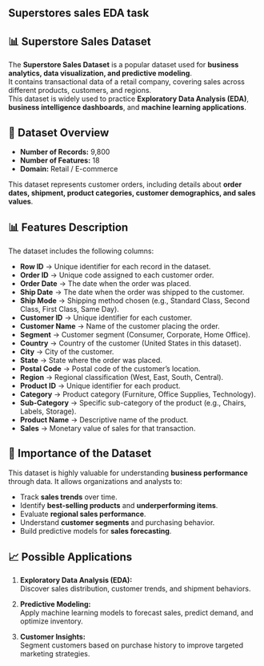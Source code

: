 ## Superstores sales EDA task
## 📊 Superstore Sales Dataset

The **Superstore Sales Dataset** is a popular dataset used for **business analytics, data visualization, and predictive modeling**.  
It contains transactional data of a retail company, covering sales across different products, customers, and regions.  
This dataset is widely used to practice **Exploratory Data Analysis (EDA)**, **business intelligence dashboards**, and **machine learning applications**.

## 📂 Dataset Overview

- **Number of Records:** 9,800  
- **Number of Features:** 18  
- **Domain:** Retail / E-commerce  

This dataset represents customer orders, including details about **order dates, shipment, product categories, customer demographics, and sales values**.  


## 📊 Features Description

The dataset includes the following columns:

- **Row ID** → Unique identifier for each record in the dataset.  
- **Order ID** → Unique code assigned to each customer order.  
- **Order Date** → The date when the order was placed.  
- **Ship Date** → The date when the order was shipped to the customer.  
- **Ship Mode** → Shipping method chosen (e.g., Standard Class, Second Class, First Class, Same Day).  
- **Customer ID** → Unique identifier for each customer.  
- **Customer Name** → Name of the customer placing the order.  
- **Segment** → Customer segment (Consumer, Corporate, Home Office).  
- **Country** → Country of the customer (United States in this dataset).  
- **City** → City of the customer.  
- **State** → State where the order was placed.  
- **Postal Code** → Postal code of the customer’s location.  
- **Region** → Regional classification (West, East, South, Central).  
- **Product ID** → Unique identifier for each product.  
- **Category** → Product category (Furniture, Office Supplies, Technology).  
- **Sub-Category** → Specific sub-category of the product (e.g., Chairs, Labels, Storage).  
- **Product Name** → Descriptive name of the product.  
- **Sales** → Monetary value of sales for that transaction.  

## 🎯 Importance of the Dataset

This dataset is highly valuable for understanding **business performance** through data. It allows organizations and analysts to:

- Track **sales trends** over time.  
- Identify **best-selling products** and **underperforming items**.  
- Evaluate **regional sales performance**.  
- Understand **customer segments** and purchasing behavior.  
- Build predictive models for **sales forecasting**.  

## 📈 Possible Applications

1. **Exploratory Data Analysis (EDA):**  
   Discover sales distribution, customer trends, and shipment behaviors.    

2. **Predictive Modeling:**  
   Apply machine learning models to forecast sales, predict demand, and optimize inventory.  

3. **Customer Insights:**  
   Segment customers based on purchase history to improve targeted marketing strategies.  
